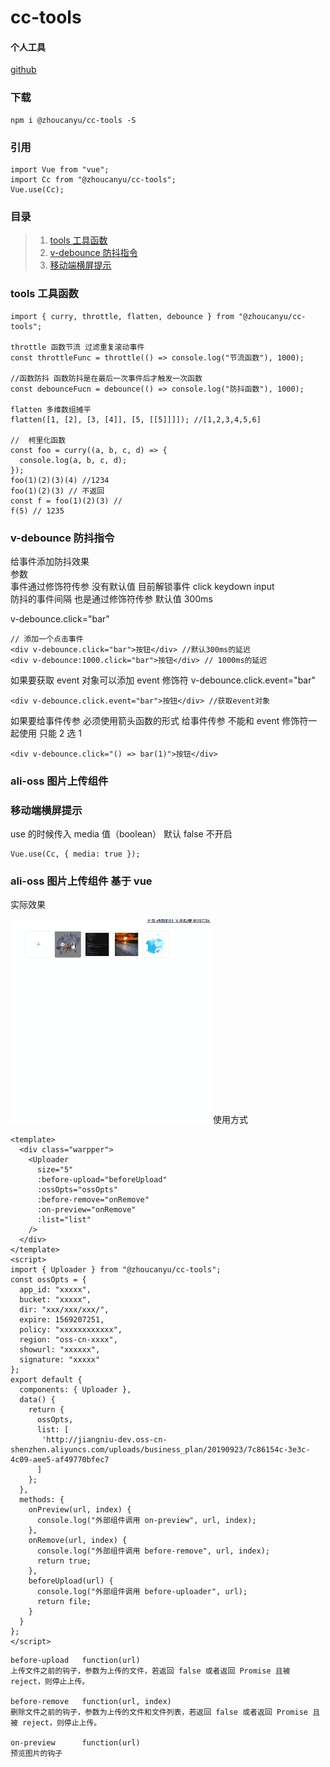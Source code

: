 # cc-tools

#### 个人工具

[github](https://github.com/z253573760/cc-tools)

### 下载

```
npm i @zhoucanyu/cc-tools -S
```

### 引用

```
import Vue from "vue";
import Cc from "@zhoucanyu/cc-tools";
Vue.use(Cc);
```

### 目录

> 1. [tools 工具函数](###tools工具函数)<br>
> 2. [v-debounce 防抖指令](###v-debounce防抖指令)<br>
> 3. [移动端横屏提示](###移动端横屏提示)

### tools 工具函数

```
import { curry, throttle, flatten, debounce } from "@zhoucanyu/cc-tools";

throttle 函数节流 过滤重复滚动事件
const throttleFunc = throttle(() => console.log("节流函数"), 1000);

//函数防抖 函数防抖是在最后一次事件后才触发一次函数
const debounceFucn = debounce(() => console.log("防抖函数"), 1000);

flatten 多维数组摊平
flatten([1, [2], [3, [4]], [5, [[5]]]]); //[1,2,3,4,5,6]

//  柯里化函数
const foo = curry((a, b, c, d) => {
  console.log(a, b, c, d);
});
foo(1)(2)(3)(4) //1234
foo(1)(2)(3) // 不返回
const f = foo(1)(2)(3) //
f(5) // 1235

```

### v-debounce 防抖指令

给事件添加防抖效果<br>
参数<br>
事件通过修饰符传参 没有默认值 目前解锁事件 click keydown input<br>
防抖的事件间隔 也是通过修饰符传参 默认值 300ms<br>

v-debounce.click="bar"

```
// 添加一个点击事件
<div v-debounce.click="bar">按钮</div> //默认300ms的延迟
<div v-debounce:1000.click="bar">按钮</div> // 1000ms的延迟
```

如果要获取 event 对象可以添加 event 修饰符
v-debounce.click.event="bar"

```
<div v-debounce.click.event="bar">按钮</div> //获取event对象
```

如果要给事件传参 必须使用箭头函数的形式
给事件传参 不能和 event 修饰符一起使用 只能 2 选 1

```
<div v-debounce.click="() => bar(1)">按钮</div>
```

### ali-oss 图片上传组件

### 移动端横屏提示

use 的时候传入 media 值（boolean） 默认 false 不开启

```
Vue.use(Cc, { media: true });
```

### ali-oss 图片上传组件 基于 vue

实际效果

![image](https://github.com/z253573760/cc-tools/blob/master/src/assets/load/gifhome_320x326_25s.gif?raw=true)
使用方式

```
<template>
  <div class="warpper">
    <Uploader
      size="5"
      :before-upload="beforeUpload"
      :ossOpts="ossOpts"
      :before-remove="onRemove"
      :on-preview="onRemove"
      :list="list"
    />
  </div>
</template>
<script>
import { Uploader } from "@zhoucanyu/cc-tools";
const ossOpts = {
  app_id: "xxxxx",
  bucket: "xxxxx",
  dir: "xxx/xxx/xxx/",
  expire: 1569207251,
  policy: "xxxxxxxxxxxx",
  region: "oss-cn-xxxx",
  showurl: "xxxxxx",
  signature: "xxxxx"
};
export default {
  components: { Uploader },
  data() {
    return {
      ossOpts,
      list: [
       'http://jiangniu-dev.oss-cn-shenzhen.aliyuncs.com/uploads/business_plan/20190923/7c86154c-3e3c-4c09-aee5-af49770bfec7
      ]
    };
  },
  methods: {
    onPreview(url, index) {
      console.log("外部组件调用 on-preview", url, index);
    },
    onRemove(url, index) {
      console.log("外部组件调用 before-remove", url, index);
      return true;
    },
    beforeUpload(url) {
      console.log("外部组件调用 before-uploader", url);
      return file;
    }
  }
};
</script>
```

```
before-upload	function(url)
上传文件之前的钩子，参数为上传的文件，若返回 false 或者返回 Promise 且被 reject，则停止上传。

before-remove   function(url, index)
删除文件之前的钩子，参数为上传的文件和文件列表，若返回 false 或者返回 Promise 且被 reject，则停止上传。

on-preview      function(url)
预览图片的钩子
```
